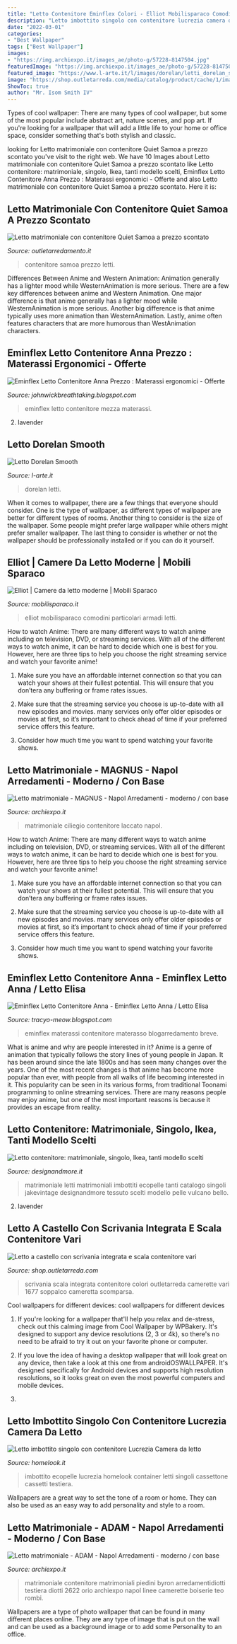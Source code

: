 ```yaml
---
title: "Letto Contenitore Eminflex Colori - Elliot Mobilisparaco Comodini Particolari Armadi Letti"
description: "Letto imbottito singolo con contenitore lucrezia camera da letto"
date: "2022-03-01"
categories:
- "Best Wallpaper"
tags: ["Best Wallpaper"]
images:
- "https://img.archiexpo.it/images_ae/photo-g/57228-8147504.jpg"
featuredImage: "https://img.archiexpo.it/images_ae/photo-g/57228-8147504.jpg"
featured_image: "https://www.l-arte.it/l/images/dorelan/letti_dorelan_smooth_5.jpg"
image: "https://shop.outletarreda.com/media/catalog/product/cache/1/image/1100x/dea955581906fd528ace803adc503951/l/e/letto_soppalco_con_scrivania.jpg"
ShowToc: true
author: "Mr. Isom Smith IV"
---
```



Types of cool wallpaper:
There are many types of cool wallpaper, but some of the most popular include abstract art, nature scenes, and pop art. If you're looking for a wallpaper that will add a little life to your home or office space, consider something that's both stylish and classic.

	

		
looking for Letto matrimoniale con contenitore Quiet Samoa a prezzo scontato you've visit to the right web. We have 10 Images about Letto matrimoniale con contenitore Quiet Samoa a prezzo scontato like Letto contenitore: matrimoniale, singolo, Ikea, tanti modello scelti, Eminflex Letto Contenitore Anna Prezzo : Materassi ergonomici - Offerte and also Letto matrimoniale con contenitore Quiet Samoa a prezzo scontato. Here it is:
		
    
## Letto Matrimoniale Con Contenitore Quiet Samoa A Prezzo Scontato

<img loading=lazy src="http://www.outletarredamento.it/img/letti/letto-matrimoniale-con-contenitore-quiet-samoa-a-prezzo-scontato_N2_813435.jpg" onerror="this.onerror=null;this.src='https://tse2.mm.bing.net/th?id=OIP._3-8OSDSbPUzxgFIrWQhbgHaFj&amp;pid=15.1';" alt="Letto matrimoniale con contenitore Quiet Samoa a prezzo scontato">

_Source: outletarredamento.it_

>contenitore samoa prezzo letti. 

	

Differences Between Anime and Western Animation: Animation generally has a lighter mood while WesternAnimation is more serious.
There are a few key differences between anime and Western Animation. One major difference is that anime generally has a lighter mood while WesternAnimation is more serious. Another big difference is that anime typically uses more animation than WesternAnimation. Lastly, anime often features characters that are more humorous than WestAnimation characters.

    
## Eminflex Letto Contenitore Anna Prezzo : Materassi Ergonomici - Offerte

<img loading=lazy src="https://www.eminflex.me/wp-content/uploads/2019/05/Eminflex2019_RigeneraLetto.jpg" onerror="this.onerror=null;this.src='https://tse1.mm.bing.net/th?id=OIP.tNrnrC7V6Ee_kbq8MeiB4QHaE8&amp;pid=15.1';" alt="Eminflex Letto Contenitore Anna Prezzo : Materassi ergonomici - Offerte">

_Source: johnwickbreathtaking.blogspot.com_

>eminflex letto contenitore mezza materassi. 

	

2. lavender 

    
## Letto Dorelan Smooth

<img loading=lazy src="https://www.l-arte.it/l/images/dorelan/letti_dorelan_smooth_5.jpg" onerror="this.onerror=null;this.src='https://tse2.mm.bing.net/th?id=OIP.HRpZY8KKSCawJz8iQFF6VwHaFj&amp;pid=15.1';" alt="Letto Dorelan Smooth">

_Source: l-arte.it_

>dorelan letti. 

	

When it comes to wallpaper, there are a few things that everyone should consider. One is the type of wallpaper, as different types of wallpaper are better for different types of rooms. Another thing to consider is the size of the wallpaper. Some people might prefer large wallpaper while others might prefer smaller wallpaper. The last thing to consider is whether or not the wallpaper should be professionally installed or if you can do it yourself.

    
## Elliot | Camere Da Letto Moderne | Mobili Sparaco

<img loading=lazy src="https://www.mobilisparaco.it/upload/3/felver-elliot.jpg" onerror="this.onerror=null;this.src='https://tse3.mm.bing.net/th?id=OIP.GNlteXhi3fX2TGi0Ykja2gHaE6&amp;pid=15.1';" alt="Elliot | Camere da letto moderne | Mobili Sparaco">

_Source: mobilisparaco.it_

>elliot mobilisparaco comodini particolari armadi letti. 

	

How to watch Anime: There are many different ways to watch anime including on television, DVD, or streaming services.
With all of the different ways to watch anime, it can be hard to decide which one is best for you. However, here are three tips to help you choose the right streaming service and watch your favorite anime!
1. Make sure you have an affordable internet connection so that you can watch your shows at their fullest potential. This will ensure that you don’tera any buffering or frame rates issues.

2. Make sure that the streaming service you choose is up-to-date with all new episodes and movies. many services only offer older episodes or movies at first, so it’s important to check ahead of time if your preferred service offers this feature.

3. Consider how much time you want to spend watching your favorite shows.

    
## Letto Matrimoniale - MAGNUS - Napol Arredamenti - Moderno / Con Base

<img loading=lazy src="https://img.archiexpo.it/images_ae/photo-g/57228-8147375.jpg" onerror="this.onerror=null;this.src='https://tse4.mm.bing.net/th?id=OIP.vdi2Z3Xsa2gPFBVeBywvYgHaE8&amp;pid=15.1';" alt="Letto matrimoniale - MAGNUS - Napol Arredamenti - moderno / con base">

_Source: archiexpo.it_

>matrimoniale ciliegio contenitore laccato napol. 

	

How to watch Anime: There are many different ways to watch anime including on television, DVD, or streaming services.
With all of the different ways to watch anime, it can be hard to decide which one is best for you. However, here are three tips to help you choose the right streaming service and watch your favorite anime!
1. Make sure you have an affordable internet connection so that you can watch your shows at their fullest potential. This will ensure that you don’tera any buffering or frame rates issues.

2. Make sure that the streaming service you choose is up-to-date with all new episodes and movies. many services only offer older episodes or movies at first, so it’s important to check ahead of time if your preferred service offers this feature.

3. Consider how much time you want to spend watching your favorite shows.

    
## Eminflex Letto Contenitore Anna - Eminflex Letto Anna / Letto Elisa

<img loading=lazy src="https://www.eminflex.it/wp-content/uploads/2019/10/Eminflex2019_Rigenera.jpg" onerror="this.onerror=null;this.src='https://tse3.mm.bing.net/th?id=OIP.i9Yv2UEVh9oyqFZNzjMzaQHaE8&amp;pid=15.1';" alt="Eminflex Letto Contenitore Anna - Eminflex Letto Anna / Letto Elisa">

_Source: tracyo-meow.blogspot.com_

>eminflex materassi contenitore materasso blogarredamento breve. 

	

What is anime and why are people interested in it?
Anime is a genre of animation that typically follows the story lines of young people in Japan. It has been around since the late 1800s and has seen many changes over the years. One of the most recent changes is that anime has become more popular than ever, with people from all walks of life becoming interested in it. This popularity can be seen in its various forms, from traditional Toonami programming to online streaming services. There are many reasons people may enjoy anime, but one of the most important reasons is because it provides an escape from reality.

    
## Letto Contenitore: Matrimoniale, Singolo, Ikea, Tanti Modello Scelti

<img loading=lazy src="https://www.designandmore.it/wp-content/uploads/2017/01/11c_VULCANO_Letto_Open_1_web-900x675.jpg" onerror="this.onerror=null;this.src='https://tse2.mm.bing.net/th?id=OIP.RqdaQ_YUkT5YAzVZ7G-XyQHaFj&amp;pid=15.1';" alt="Letto contenitore: matrimoniale, singolo, Ikea, tanti modello scelti">

_Source: designandmore.it_

>matrimoniale letti matrimoniali imbottiti ecopelle tanti catalogo singoli jakevintage designandmore tessuto scelti modello pelle vulcano bello. 

	

2. lavender 

    
## Letto A Castello Con Scrivania Integrata E Scala Contenitore Vari

<img loading=lazy src="https://shop.outletarreda.com/media/catalog/product/cache/1/image/1100x/dea955581906fd528ace803adc503951/l/e/letto_soppalco_con_scrivania.jpg" onerror="this.onerror=null;this.src='https://tse4.mm.bing.net/th?id=OIP.Zrcn-E0eTiljp6pIAuEcgQHaHq&amp;pid=15.1';" alt="Letto a castello con scrivania integrata e scala contenitore vari">

_Source: shop.outletarreda.com_

>scrivania scala integrata contenitore colori outletarreda camerette vari 1677 soppalco cameretta scomparsa. 

	

Cool wallpapers for different devices:
cool wallpapers for different devices 

1. If you're looking for a wallpaper that'll help you relax and de-stress, check out this calming image from Cool Wallpaper by WPBakery. It's designed to support any device resolutions (2, 3 or 4k), so there's no need to be afraid to try it out on your favorite phone or computer.

2. If you love the idea of having a desktop wallpaper that will look great on any device, then take a look at this one from androidOSWALLPAPER. It's designed specifically for Android devices and supports high resolution resolutions, so it looks great on even the most powerful computers and mobile devices.

3.

    
## Letto Imbottito Singolo Con Contenitore Lucrezia Camera Da Letto

<img loading=lazy src="https://img.homelook.it/rimgspr/2969234_pad_758_588_letto-imbottito-singolo-con-contenitore-lucrezia-camera-da-letto-ecopelle.jpg" onerror="this.onerror=null;this.src='https://tse3.mm.bing.net/th?id=OIP.kNJqtrfyuXc9wdrqBogIZQHaFv&amp;pid=15.1';" alt="Letto imbottito singolo con contenitore Lucrezia Camera da letto">

_Source: homelook.it_

>imbottito ecopelle lucrezia homelook container letti singoli cassettone cassetti testiera. 

	

Wallpapers are a great way to set the tone of a room or home. They can also be used as an easy way to add personality and style to a room.

    
## Letto Matrimoniale - ADAM - Napol Arredamenti - Moderno / Con Base

<img loading=lazy src="https://img.archiexpo.it/images_ae/photo-g/57228-8147504.jpg" onerror="this.onerror=null;this.src='https://tse1.mm.bing.net/th?id=OIP.QQiWOTs_8QMb7gJ-GdALkgHaE8&amp;pid=15.1';" alt="Letto matrimoniale - ADAM - Napol Arredamenti - moderno / con base">

_Source: archiexpo.it_

>matrimoniale contenitore matrimoniali piedini byron arredamentidiotti testiera diotti 2622 orio archiexpo napol linee camerette boiserie teo rombi. 

	



Wallpapers are a type of photo wallpaper that can be found in many different places online. They are any type of image that is put on the wall and can be used as a background image or to add some Personality to an office.

